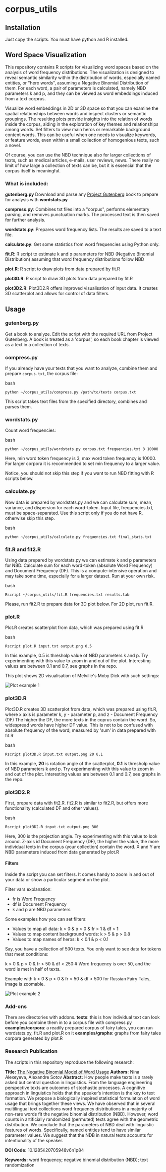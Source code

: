 # corpus_utils

## Installation

Just copy the scripts. You must have python and R installed.

## Word Space Visualization

This repository contains R scripts for visualizing word spaces based on the analysis of word frequency distributions. The visualization is designed to reveal semantic similarity within the distribution of words, especially named entities, or "hero words", assuming a Negative Binomial Distribution of them. For each word, a pair of parameters is calculated, namely NBD parameters k and p, and they can be viewed as word embeddings induced from a text corprus. 

Visualize word embeddings in 2D or 3D space so that you can examine the spatial relationships between words and inspect clusters or semantic groupings. The resulting plots provide insights into the relation of words inside the corpus, aiding in the exploration of key themes and relationships among words. Set filters to view main heros or remarkable background content words. This can be useful when one needs to visualize keywords, or feature words, even within a small collection of homogenious texts, such a novel. 

Of course, you can use the NBD technique also for larger collections of texts, such as medical articles, e-mails, user reviews, news. There really no limit of how large a collection of texts can be, but it is essencial that the corpus itself is meaningful.

### What is included:

**gutenberg.py** Download and parse any [Project Gutenberg](https://gutenberg.org/) book to prepare for analysis with **wordstats.py**

**compress.py**: Combines txt files into a "corpus", performs elementary parsing, and removes punctuation marks. The processed text is then saved for further analysis.

**wordstats.py**: Prepares word frequency lists. The results are saved to a text file.

**calculate.py**: Get some statistics from word frequencies using Python only.

**fit.R**: R script to estimate k and p parameters for NBD (Negative Binomial Distribution) assuming that word frequency distributions follow NBD

**plot.R**: R script to draw plots from data prepared by fit.R

**plot3D.R**: R script to draw 3D plots from data prepared by fit.R

**plot3D2.R**: Plot3D2.R offers improved visualisation of input data. It creates 3D scatterplot and allows for control of data filters. 

## Usage

### gutenberg.py

Get a book to analyze. Edit the script with the required URL from Project Gutenberg. A book is treated as a 'corpus', so each book chapter is viewed as a text in a collection of texts.

### compress.py

If you already have your texts that you want to analyze, combine them and prepare `corpus.txt`, the corpus file:

bash
```
python ~/corpus_utils/compress.py /path/to/texts corpus.txt
```

This script takes text files from the specified directory, combines and parses them.

### wordstats.py

Count word frequencies:

bash
```
python ~/corpus_utils/wordstats.py corpus.txt frequencies.txt 3 10000
```
Here, min word token frequency is 3, max word token frequency is 10000. For larger corpora it is recommended to set min frequency to a larger value.

Notice, you should not skip this step if you want to run NBD fitting with R scripts below.

### calculate.py

Now data is prepared by wordstats.py and we can calculate sum, mean, variance, and dispersion for each word-token. Input file, frequencies.txt, must be space-separated. Use this script only if you do not have R, otherwise skip this step.

bash
```
python ~/corpus_utils/calculate.py frequencies.txt final_stats.txt
```
### fit.R and fit2.R

Using data prepared by wordstats.py we can estimate k and p parameters for NBD. Calculate sum for each word-token (absolute Word Frequency) and Document Frequency (DF). This is a compute-intensive operation and may take some time, especially for a larger dataset. Run at your own risk.

bash
```
Rscript ~/corpus_utils/fit.R frequencies.txt results.tab

```
Please, run fit2.R to prepare data for 3D plot below. For 2D plot, run fit.R.

### plot.R

Plot.R creates scatterplot from data, which was prepared using fit.R 

bash
```
Rscript plot.R input.txt output.png 0.5
```

In this example, 0.5 is thresholp value of NBD parameters k and p. Try experimenting with this value to zoom in and out of the plot. Interesting values are between 0.1 and 0.7, see graphs in the repo.

This plot shows 2D visualisation of Melville's Moby Dick with such settings:

![Plot example 1](https://raw.githubusercontent.com/roverbird/corpus_utils/main/examples/graphs/moby05.png)

### plot3D.R


Plot3D.R creates 3D scatterplot from data, which was prepared using fit.R, where x axis is parameter k, y - parameter p, and z - Document Frequency (DF) The higher the DF, the more texts in the coprus contain the word. So, widespread words have higher DF value. This is not to be confused with absolute frequency of the word, measured by 'sum' in data prepared with fit.R

bash
```
Rscript plot3D.R input.txt output.png 20 0.1
```

In this example, **20** is rotation angle of the scatterplot, **0.1** is thresholp value of NBD parameters k and p. Try experimenting with this value to zoom in and out of the plot. Interesting values are between 0.1 and 0.7, see graphs in the repo.

### plot3D2.R

First, prepare data with fit2.R.
fit2.R is similar to fit2.R, but offers more functionality (calculated DF and other values).

bash
```
Rscript plot3D2.R input.txt output.png 300
```
Here, 300 is the projection angle. Try experimenting with this value to look around. Z-axis id Document Frequency (DF), the higher the value, the more individual texts in the corpus (your collection) contain the word. X and Y are NBD parameters induced from data generated by plot.R

#### Filters

Inside the script you can set filters. It comes handy to zoom in and out of your data or show a particular segment on the plot.

Filter vars explanation: 
- fr is Word Frequency 
- df is Document Frequency
- k and p are NBD parameters

Some examples how you can set filters:

- Values to map all data: k > 0 & p > 0 & fr > 1 & df > 1
- Values to map content background words: k > 5 & p > 0.8
- Values to map names of heros: k < 0.1 & p < 0.1 

Say, you have a collection of 500 texts. You only want to see data for tokens that meet conditions:

k > 0 & p > 0 & fr > 50 & df < 250 # Word frequency is over 50, and the word is met in half of texts. 

Example with k > 0 & p > 0 & fr > 50 & df < 500 for Russian Fairy Tales, image is zoomable.

![Plot example 2](https://raw.githubusercontent.com/roverbird/corpus_utils/main/examples/graphs/tales3Dver2.png)

### Add-ons

There are directories with addons. 
**texts**: this is how individual text can look before you combine them in to a corpus file with compress.py 
**examples/corpora**: a readily prepared corpus of fairy tales, you can run wordstats.py, fit.R and plot.R on it
**examples/graphs**: graphs from fairy tales corpora generated by plot.R

### Research Publication

The scripts in this repository reproduce the following research:

**Title:** [The Negative Binomial Model of Word Usage](http://siba-ese.unisalento.it/index.php/ejasa/article/view/12119)
**Authors:** Nina Alexeyeva, Alexandre Sotov
**Abstract:** How people make texts is a rarely asked but central question in linguistics. From the language engineering perspective texts are outcomes of stochastic processes. A cognitive approach in linguistics holds that the speaker’s intention is the key to text formation. We propose a biologically inspired statistical formulation of word usage that brings together these views. We have observed that in several multilingual text collections word frequency distributions in a majority of non-rare words fit the negative binomial distribution (NBD). However, word counts in artificially randomized (permuted) texts agree with the geometric distribution. We conclude that the parameters of NBD deal with linguistic features of words. Specifically, named entities tend to have similar parameter values. We suggest that the NDB in natural texts accounts for intentionality of the speaker.

**DOI Code:** 10.1285/i20705948v6n1p84

**Keywords:** word frequency; negative binomial distribution (NBD); text randomization


